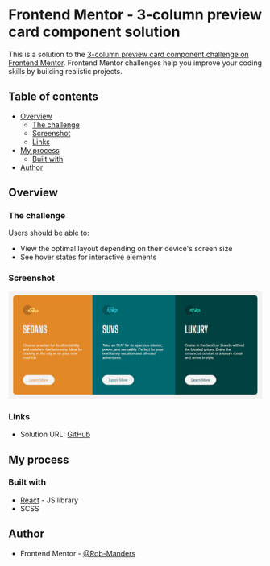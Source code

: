 # Frontend Mentor - 3-column preview card component solution

This is a solution to the [3-column preview card component challenge on Frontend Mentor](https://www.frontendmentor.io/challenges/3column-preview-card-component-pH92eAR2-). Frontend Mentor challenges help you improve your coding skills by building realistic projects. 

## Table of contents

- [Overview](#overview)
  - [The challenge](#the-challenge)
  - [Screenshot](#screenshot)
  - [Links](#links)
- [My process](#my-process)
  - [Built with](#built-with)
- [Author](#author)

## Overview

### The challenge

Users should be able to:

- View the optimal layout depending on their device's screen size
- See hover states for interactive elements

### Screenshot

![](https://raw.githubusercontent.com/Rob-Manders/Frontend-Mentor-Projects/main/3-column-preview-card/screenshot.png)

### Links

- Solution URL: [GitHub](https://your-solution-url.com)

## My process

### Built with

- [React](https://reactjs.org/) - JS library
- SCSS

## Author

- Frontend Mentor - [@Rob-Manders](https://www.frontendmentor.io/profile/Rob-Manders)